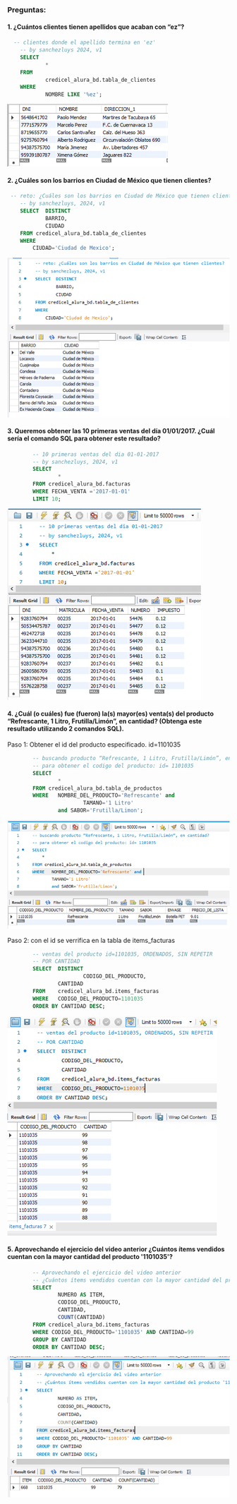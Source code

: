 ### Preguntas:

#### 1. ¿Cuántos clientes tienen apellidos que acaban con “ez”?

```sql
  -- clientes donde el apellido termina en 'ez'
    -- by sanchezluys 2024, v1
    SELECT 
            * 
    FROM 
            credicel_alura_bd.tabla_de_clientes
    WHERE
            NOMBRE LIKE '%ez';
```
![Reto 1](/imagenes/reto_1.png)

#### 2. ¿Cuáles son los barrios en Ciudad de México que tienen clientes?

```sql
 -- reto: ¿Cuáles son los barrios en Ciudad de México que tienen clientes?
    -- by sanchezluys, 2024, v1
    SELECT  DISTINCT
            BARRIO,
            CIUDAD
    FROM credicel_alura_bd.tabla_de_clientes
    WHERE
        CIUDAD='Ciudad de Mexico';
```

![Reto 2](/imagenes/reto_2.png)

#### 3. Queremos obtener las 10 primeras ventas del día 01/01/2017. ¿Cuál sería el comando SQL para obtener este resultado?

```sql
        -- 10 primeras ventas del dia 01-01-2017
        -- by sanchezluys, 2024, v1
        SELECT 
                * 
        FROM credicel_alura_bd.facturas
        WHERE FECHA_VENTA ='2017-01-01'
        LIMIT 10;
```

![Reto 3](/imagenes/reto_3.png)

#### 4. ¿Cuál (o cuáles) fue (fueron) la(s) mayor(es) venta(s) del producto “Refrescante, 1 Litro, Frutilla/Limón”, en cantidad? (Obtenga este resultado utilizando 2 comandos SQL).

Paso 1: Obtener el id del producto especificado. id=1101035

```sql
        -- buscando producto “Refrescante, 1 Litro, Frutilla/Limón”, en cantidad?
        -- para obtener el codigo del producto: id= 1101035
        SELECT 
                * 
        FROM credicel_alura_bd.tabla_de_productos
        WHERE 	NOMBRE_DEL_PRODUCTO='Refrescante' and 
                        TAMANO='1 Litro' 
                and SABOR='Frutilla/Limon';
```

![Reto 4.1](/imagenes/reto_4_1.png)

Paso 2: con el id se verrifica en la tabla de items_facturas

```sql
        -- ventas del producto id=1101035, ORDENADOS, SIN REPETIR
        -- POR CANTIDAD
        SELECT  DISTINCT
                        CODIGO_DEL_PRODUCTO,
                CANTIDAD
        FROM  	credicel_alura_bd.items_facturas
        WHERE	CODIGO_DEL_PRODUCTO=1101035
        ORDER BY CANTIDAD DESC;
```

![Reto 4.2](/imagenes/reto_4_2.png)


#### 5. Aprovechando el ejercicio del video anterior ¿Cuántos ítems vendidos cuentan con la mayor cantidad del producto '1101035'?

```sql
        -- Aprovechando el ejercicio del video anterior 
        -- ¿Cuántos ítems vendidos cuentan con la mayor cantidad del producto '1101035'?
        SELECT 
                NUMERO AS ITEM,
                CODIGO_DEL_PRODUCTO,
                CANTIDAD,
                COUNT(CANTIDAD)
        FROM credicel_alura_bd.items_facturas
        WHERE CODIGO_DEL_PRODUCTO='1101035' AND CANTIDAD=99
        GROUP BY CANTIDAD
        ORDER BY CANTIDAD DESC;
```

![Reto 5](/imagenes/reto_5.png)